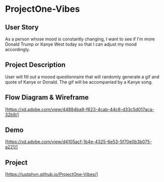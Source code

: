 # ProjectOne-Vibes

## User Story
 
As a person whose mood is constantly changing, I want to see if I'm more Donald Trump or Kanye West today so that I can adjust my mood accordingly.

## Project Description

User will fill out a moood questionnaire that will randomly generate a gif and quote of Kanye or Donald. The gif will be accompanied by a Kanye song.


## Flow Diagram & Wireframe
[https://xd.adobe.com/view/44884ba9-f623-4cab-44c8-d33c5d017aca-32b9/]

## Demo
[https://xd.adobe.com/view/d4105acf-1b4e-4325-6e53-5f70e0b3b075-a221/]

## Project 
[https://justphvn.github.io/ProjectOne-Vibes/]
